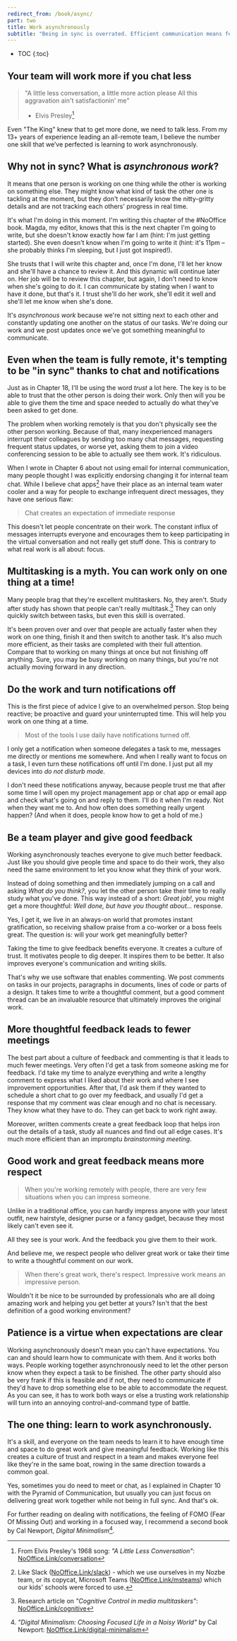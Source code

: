 ```yaml
---
redirect_from: /book/async/
part: two
title: Work asynchronously
subtitle: "Being in sync is overrated. Efficient communication means fewer interruptions."
---
```


* TOC
{:toc}

## Your team will work more if you chat less

> "A little less conversation, a little more action please
> All this aggravation ain't satisfactionin' me"
> - Elvis Presley[^1]

Even "The King" knew that to get more done, we need to talk less. From my 13+ years of experience leading an all-remote team, I believe the number one skill that we’ve perfected is learning to work asynchronously.

## Why not in sync? What is *asynchronous work*?

It means that one person is working on one thing while the other is working on something else. They might know what kind of task the other one is tackling at the moment, but they don't necessarily know the nitty-gritty details and are not tracking each others' progress in real time.

It's what I'm doing in this moment. I'm writing this chapter of the #NoOffice book. Magda, my editor, knows that this is the next chapter I'm going to write, but she doesn't know exactly how far I am (hint: I'm just getting started). She even doesn't know when I'm going to write it (hint: it's 11pm – she probably thinks I'm sleeping, but I just got inspired!).

She trusts that I will write this chapter and, once I'm done, I'll let her know and she'll have a chance to review it. And this dynamic will continue later on. Her job will be to review this chapter, but again, I don't need to know when she's going to do it. I can communicate by stating when I want to have it done, but that's it. I trust she'll do her work, she'll edit it well and she'll let me know when she's done.

It's *asynchronous work* because we're not sitting next to each other and constantly updating one another on the status of our tasks. We're doing our work and we post updates once we've got something meaningful to communicate.

## Even when the team is fully remote, it's tempting to be "in sync" thanks to chat and notifications

Just as in Chapter 18, I'll be using the word *trust* a lot here. The key is to be able to trust that the other person is doing their work. Only then will you be able to give them the time and space needed to actually do what they've been asked to get done.

The problem when working remotely is that you don't physically see the other person working. Because of that, many inexperienced managers interrupt their colleagues by sending too many chat messages, requesting frequent status updates, or worse yet, asking them to join a video conferencing session to be able to actually see them work. It's ridiculous.

When I wrote in Chapter 6 about not using email for internal communication, many people thought I was explicitly endorsing changing it for internal team chat. While I believe chat apps[^2] have their place as an internal team water cooler and a way for people to exchange infrequent direct messages, they have one serious flaw:

> Chat creates an expectation of immediate response

This doesn't let people concentrate on their work. The constant influx of messages interrupts everyone and encourages them to keep participating in the virtual conversation and not really get stuff done. This is contrary to what real work is all about: focus.

## Multitasking is a myth. You can work only on one thing at a time!

Many people brag that they're excellent multitaskers. No, they aren't. Study after study has shown that people can't really multitask.[^3] They can only quickly switch between tasks, but even this skill is overrated.

It's been proven over and over that people are actually faster when they work on one thing, finish it and then switch to another task. It's also much more efficient, as their tasks are completed with their full attention. Compare that to working on many things at once but not finishing off anything. Sure, you may be busy working on many things, but you're not actually moving forward in any direction.

## Do the work and turn notifications off

This is the first piece of advice I give to an overwhelmed person. Stop being reactive; be proactive and guard your uninterrupted time. This will help you work on one thing at a time.

> Most of the tools I use daily have notifications turned off. 

I only get a notification when someone delegates a task to me, messages me directly or mentions me somewhere. And when I really want to focus on a task, I even turn these notifications off until I'm done. I just put all my devices into *do not disturb mode*.

I don't need these notifications anyway, because people trust me that after some time I will open my project management app or chat app or email app and check what's going on and reply to them. I'll do it when I'm ready. Not when they want me to. And how often does something really urgent happen? (And when it does, people know how to get a hold of me.)

## Be a team player and give good feedback

Working asynchronously teaches everyone to give much better feedback. Just like you should give people time and space to do their work, they also need the same environment to let you know what they think of your work.

Instead of doing something and then immediately jumping on a call and asking *What do you think?*, you let the other person take their time to really study what you've done. This way instead of a short: *Great job!*, you might get a more thoughtful: *Well done, but have you thought about...* response.

Yes, I get it, we live in an always-on world that promotes instant gratification, so receiving shallow praise from a co-worker or a boss feels great. The question is: will your work get meaningfully better?

Taking the time to give feedback benefits everyone. It creates a culture of trust. It motivates people to dig deeper. It inspires them to be better. It also improves everyone's communication and writing skills.

That's why we use software that enables commenting. We post comments on tasks in our projects, paragraphs in documents, lines of code or parts of a design. It takes time to write a thoughtful comment, but a good comment thread can be an invaluable resource that ultimately improves the original work.

## More thoughtful feedback leads to fewer meetings

The best part about a culture of feedback and commenting is that it leads to much fewer meetings. Very often I'd get a task from someone asking me for feedback. I'd take my time to analyze everything and write a lengthy comment to express what I liked about their work and where I see improvement opportunities. After that, I'd ask them if they wanted to schedule a short chat to go over my feedback, and usually I'd get a response that my comment was clear enough and no chat is necessary. They know what they have to do. They can get back to work right away.

Moreover, written comments create a great feedback loop that helps iron out the details of a task, study all nuances and find out all edge cases. It's much more efficient than an impromptu *brainstorming meeting*.

## Good work and great feedback means more respect

> When you're working remotely with people, there are very few situations when you can impress someone.

Unlike in a traditional office, you can hardly impress anyone with your latest outfit, new hairstyle, designer purse or a fancy gadget, because they most likely can't even see it.

All they see is your work. And the feedback you give them to their work.

And believe me, we respect people who deliver great work or take their time to write a thoughtful comment on our work. 

> When there's great work, there's respect. Impressive work means an impressive person.

Wouldn't it be nice to be surrounded by professionals who are all doing amazing work and helping you get better at yours? Isn't that the best definition of a good working environment?

## Patience is a virtue when expectations are clear

Working asynchronously doesn't mean you can't have expectations. You can and should learn how to communicate with them. And it works both ways. People working together asynchronously need to let the other person know when they expect a task to be finished. The other party should also be very frank if this is feasible and if not, they need to communicate if they'd have to drop something else to be able to accommodate the request. As you can see, it has to work both ways or else a trusting work relationship will turn into an annoying control-and-command type of battle.

## The one thing: learn to work asynchronously.

It's a skill, and everyone on the team needs to learn it to have enough time and space to do great work and give meaningful feedback. Working like this creates a culture of trust and respect in a team and makes everyone feel like they're in the same boat, rowing in the same direction towards a common goal.

Yes, sometimes you do need to meet or chat, as I explained in Chapter 10 with the Pyramid of Communication, but usually you can just focus on delivering great work together while not being in full sync. And that's ok.

For further reading on dealing with notifications, the feeling of FOMO (Fear Of Missing Out) and working in a focused way, I recommend a second book by Cal Newport, *Digital Minimalism*[^4].

[^1]: From Elvis Presley's 1968 song: *"A Little Less Conversation"*: [NoOffice.Link/conversation](https://nooffice.link/conversation)

[^2]: Like Slack ([NoOffice.Link/slack](https://nooffice.link/slack)) - which we use ourselves in my Nozbe team, or its copycat, Microsoft Teams ([NoOffice.Link/msteams](https://nooffice.link/msteams)) which our kids' schools were forced to use.

[^3]: Research article on *"Cognitive Control in media multitaskers"*: [NoOffice.Link/cognitive](https://nooffice.link/cognitive) 

[^4]: *"Digital Minimalism: Choosing Focused Life in a Noisy World"* by Cal Newport: [NoOffice.Link/digital-minimalism](https://nooffice.link/digital-minimalism)
